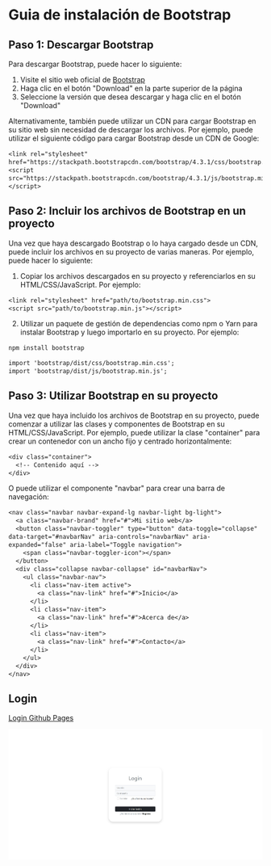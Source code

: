 # **Guia de instalación de Bootstrap**

## **Paso 1: Descargar Bootstrap**
Para descargar Bootstrap, puede hacer lo siguiente:

1. Visite el sitio web oficial de [Bootstrap](https://getbootstrap.com/)
2. Haga clic en el botón "Download" en la parte superior de la página
3. Seleccione la versión que desea descargar y haga clic en el botón "Download"

Alternativamente, también puede utilizar un CDN para cargar Bootstrap en su sitio web sin necesidad de descargar los archivos. Por ejemplo, puede utilizar el siguiente código para cargar Bootstrap desde un CDN de Google:

```
<link rel="stylesheet" href="https://stackpath.bootstrapcdn.com/bootstrap/4.3.1/css/bootstrap.min.css">
<script src="https://stackpath.bootstrapcdn.com/bootstrap/4.3.1/js/bootstrap.min.js"></script>

```

## **Paso 2: Incluir los archivos de Bootstrap en un proyecto**
Una vez que haya descargado Bootstrap o lo haya cargado desde un CDN, puede incluir los archivos en su proyecto de varias maneras. Por ejemplo, puede hacer lo siguiente:

1. Copiar los archivos descargados en su proyecto y referenciarlos en su HTML/CSS/JavaScript. Por ejemplo:

```
<link rel="stylesheet" href="path/to/bootstrap.min.css">
<script src="path/to/bootstrap.min.js"></script>
```

2. Utilizar un paquete de gestión de dependencias como npm o Yarn para instalar Bootstrap y luego importarlo en su proyecto. Por ejemplo:
```
npm install bootstrap
```

```
import 'bootstrap/dist/css/bootstrap.min.css';
import 'bootstrap/dist/js/bootstrap.min.js';
```

## **Paso 3: Utilizar Bootstrap en su proyecto**
Una vez que haya incluido los archivos de Bootstrap en su proyecto, puede comenzar a utilizar las clases y componentes de Bootstrap en su HTML/CSS/JavaScript. Por ejemplo, puede utilizar la clase "container" para crear un contenedor con un ancho fijo y centrado horizontalmente:

```
<div class="container">
  <!-- Contenido aquí -->
</div>
```

O puede utilizar el componente "navbar" para crear una barra de navegación:
```
<nav class="navbar navbar-expand-lg navbar-light bg-light">
  <a class="navbar-brand" href="#">Mi sitio web</a>
  <button class="navbar-toggler" type="button" data-toggle="collapse" data-target="#navbarNav" aria-controls="navbarNav" aria-expanded="false" aria-label="Toggle navigation">
    <span class="navbar-toggler-icon"></span>
  </button>
  <div class="collapse navbar-collapse" id="navbarNav">
    <ul class="navbar-nav">
      <li class="nav-item active">
        <a class="nav-link" href="#">Inicio</a>
      </li>
      <li class="nav-item">
        <a class="nav-link" href="#">Acerca de</a>
      </li>
      <li class="nav-item">
        <a class="nav-link" href="#">Contacto</a>
      </li>
    </ul>
  </div>
</nav>
```

## **Login**
[Login Github Pages](https://brandont2002.github.io/IPC2-Bootstrap/)
<p align="center">	<!-- (optional) center align -->
    <img src="img/login.jpg" width="XXXpx">
</p>